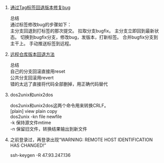 1. [通过Tag标签回退版本修复bug](http://blog.csdn.net/fuchaosz/article/details/51698896)

    总结  
    通过标签修改bug的步骤如下：  
    主分支回退到打标签的那次提交。
    拉取分支bugfix。
    主分支立即回到最新状态。
    切换到bugfix分支，修改bug，发版本，打新标签。
    合并bugfix分支到主干上。
    手动推送标签到远程。
    
2. [远程仓库版本回退方法](http://blog.csdn.net/fuchaosz/article/details/52170105)

    总结  
    自己的分支回滚直接用reset  
    公共分支回滚用revert  
    错的太远了直接将代码全部删掉，用正确代码替代  
    
    
3. dos2unix和unix2dos

    dos2unix和unix2dos这两个命令用来转换CRLF。  
    [plain] view plain copy  
    dos2unix -kn file newfile    
    -k 保持源文件mtime  
    -n 保留旧文件，转换结果输出到新文件  
    
4. 之前登录过，再登录出现“WARNING: REMOTE HOST IDENTIFICATION HAS CHANGED!”

    ssh-keygen -R 47.93.247.136